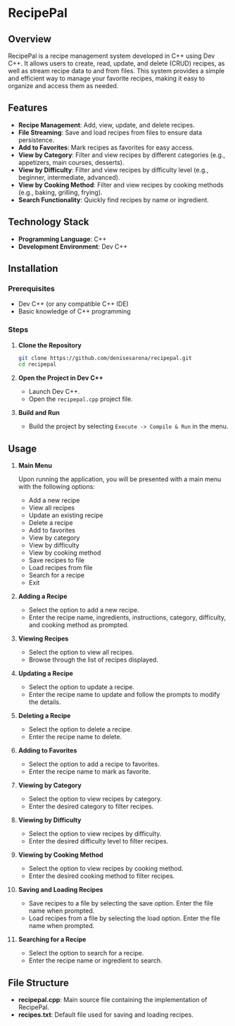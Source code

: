 # RecipePal

## Overview

RecipePal is a recipe management system developed in C++ using Dev C++. It allows users to create, read, update, and delete (CRUD) recipes, as well as stream recipe data to and from files. This system provides a simple and efficient way to manage your favorite recipes, making it easy to organize and access them as needed.

## Features

- **Recipe Management**: Add, view, update, and delete recipes.
- **File Streaming**: Save and load recipes from files to ensure data persistence.
- **Add to Favorites**: Mark recipes as favorites for easy access.
- **View by Category**: Filter and view recipes by different categories (e.g., appetizers, main courses, desserts).
- **View by Difficulty**: Filter and view recipes by difficulty level (e.g., beginner, intermediate, advanced).
- **View by Cooking Method**: Filter and view recipes by cooking methods (e.g., baking, grilling, frying).
- **Search Functionality**: Quickly find recipes by name or ingredient.

## Technology Stack

- **Programming Language**: C++
- **Development Environment**: Dev C++

## Installation

### Prerequisites

- Dev C++ (or any compatible C++ IDE)
- Basic knowledge of C++ programming

### Steps

1. **Clone the Repository**

   ```bash
   git clone https://github.com/denisesarona/recipepal.git
   cd recipepal
   ```

2. **Open the Project in Dev C++**

   - Launch Dev C++.
   - Open the `recipepal.cpp` project file.

3. **Build and Run**

   - Build the project by selecting `Execute -> Compile & Run` in the menu.

## Usage

1. **Main Menu**

   Upon running the application, you will be presented with a main menu with the following options:

   - Add a new recipe
   - View all recipes
   - Update an existing recipe
   - Delete a recipe
   - Add to favorites
   - View by category
   - View by difficulty
   - View by cooking method
   - Save recipes to file
   - Load recipes from file
   - Search for a recipe
   - Exit

2. **Adding a Recipe**

   - Select the option to add a new recipe.
   - Enter the recipe name, ingredients, instructions, category, difficulty, and cooking method as prompted.

3. **Viewing Recipes**

   - Select the option to view all recipes.
   - Browse through the list of recipes displayed.

4. **Updating a Recipe**

   - Select the option to update a recipe.
   - Enter the recipe name to update and follow the prompts to modify the details.

5. **Deleting a Recipe**

   - Select the option to delete a recipe.
   - Enter the recipe name to delete.

6. **Adding to Favorites**

   - Select the option to add a recipe to favorites.
   - Enter the recipe name to mark as favorite.

7. **Viewing by Category**

   - Select the option to view recipes by category.
   - Enter the desired category to filter recipes.

8. **Viewing by Difficulty**

   - Select the option to view recipes by difficulty.
   - Enter the desired difficulty level to filter recipes.

9. **Viewing by Cooking Method**

   - Select the option to view recipes by cooking method.
   - Enter the desired cooking method to filter recipes.

10. **Saving and Loading Recipes**

    - Save recipes to a file by selecting the save option. Enter the file name when prompted.
    - Load recipes from a file by selecting the load option. Enter the file name when prompted.

11. **Searching for a Recipe**

    - Select the option to search for a recipe.
    - Enter the recipe name or ingredient to search.

## File Structure

- **recipepal.cpp**: Main source file containing the implementation of RecipePal.
- **recipes.txt**: Default file used for saving and loading recipes.
